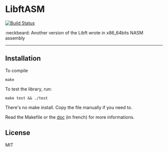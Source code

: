 # LibftASM

[![Build Status][travis-img]][travis-src]

:neckbeard: Another version of the Libft wrote in x86_64bits NASM assembly

---

## Installation

To compile

    make

To test the library, run:

    make test && ./test

There's no make install. Copy the file manually if you need to.

Read the Makefile or the [doc][project-doc] (in french) for more informations.

## License

MIT

[travis-img]:  https://travis-ci.org/jlagneau/libftASM.svg?branch=master
[travis-src]:  https://travis-ci.org/jlagneau/libftASM
[project-doc]: https://github.com/jlagneau/libftASM/blob/master/doc
